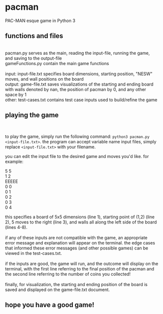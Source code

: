# pacman
PAC-MAN esque game in Python 3
<br />
## functions and files
<br />
pacman.py 
serves as the main, reading the input-file, running the game, and saving to the output-file <br />
gameFunctions.py
contain the main game functions<br /> <br />
input: input-file.txt
specifies board dimensions, starting position, "NESW" moves, and wall positions on the board <br />
output: game-file.txt
saves visualizations of the starting and ending board with walls denoted by nan, the position of pacman by 0, and any other space by 1 <br />
other: test-cases.txt
contains test case inputs used to build/refine the game

## playing the game
<br />

to play the game, simply run the following command: `python3 pacman.py <input-file.txt>`. the program can accept variable name input files, simply replace `<input-file.txt>` with your filename. <br />

you can edit the input file to the desired game and moves you'd like. for example: <br />

5 5 <br />
1 2 <br />
EEEEE <br />
0 0 <br />
0 1 <br />
0 2 <br />
0 3 <br />
0 4 <br />

this specifies a board of 5x5 dimensions (line 1), starting point of (1,2) (line 2), 5 moves to the right (line 3), and walls all along the left side of the board (lines 4-8). <br /><br />
if any of these inputs are not compatible with the game, an appropriate error message and explanation will appear on the terminal. the edge cases that informed these error messages (and other possible games) can be viewed in the test-cases.txt. <br /><br />
if the inputs are good, the game will run, and the outcome will display on the terminal, with the first line referring to the final position of the pacman and the second line referring to the number of coins you collected! <br /><br />
finally, for visualization, the starting and ending position of the board is saved and displayed on the game-file.txt document. <br />

## hope you have a good game!
